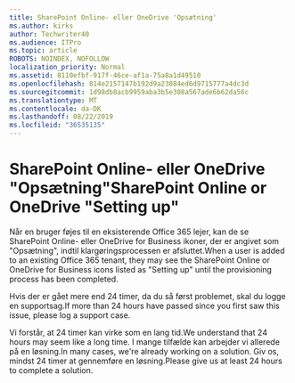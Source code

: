 ```yaml
---
title: SharePoint Online- eller OneDrive 'Opsætning'
ms.author: kirks
author: Techwriter40
ms.audience: ITPro
ms.topic: article
ROBOTS: NOINDEX, NOFOLLOW
localization_priority: Normal
ms.assetid: 8110efbf-917f-46ce-af1a-75a8a1d49510
ms.openlocfilehash: 814e2157147b192d9a23084ed6d9715777a4dc3d
ms.sourcegitcommit: 1d98db8acb9959aba3b5e308a567ade6b62da56c
ms.translationtype: MT
ms.contentlocale: da-DK
ms.lasthandoff: 08/22/2019
ms.locfileid: "36535135"
---
```

# <a name="sharepoint-online-or-onedrive-setting-up"></a><span data-ttu-id="92b6b-102">SharePoint Online- eller OneDrive "Opsætning"</span><span class="sxs-lookup"><span data-stu-id="92b6b-102">SharePoint Online or OneDrive "Setting up"</span></span>

<span data-ttu-id="92b6b-103">Når en bruger føjes til en eksisterende Office 365 lejer, kan de se SharePoint Online- eller OneDrive for Business ikoner, der er angivet som "Opsætning", indtil klargøringsprocessen er afsluttet.</span><span class="sxs-lookup"><span data-stu-id="92b6b-103">When a user is added to an existing Office 365 tenant, they may see the SharePoint Online or OneDrive for Business icons listed as "Setting up" until the provisioning process has been completed.</span></span>

<span data-ttu-id="92b6b-104">Hvis der er gået mere end 24 timer, da du så først problemet, skal du logge en supportsag.</span><span class="sxs-lookup"><span data-stu-id="92b6b-104">If more than 24 hours have passed since you first saw this issue, please log a support case.</span></span>

<span data-ttu-id="92b6b-105">Vi forstår, at 24 timer kan virke som en lang tid.</span><span class="sxs-lookup"><span data-stu-id="92b6b-105">We understand that 24 hours may seem like a long time.</span></span> <span data-ttu-id="92b6b-106">I mange tilfælde kan arbejder vi allerede på en løsning.</span><span class="sxs-lookup"><span data-stu-id="92b6b-106">In many cases, we're already working on a solution.</span></span> <span data-ttu-id="92b6b-107">Giv os, mindst 24 timer at gennemføre en løsning.</span><span class="sxs-lookup"><span data-stu-id="92b6b-107">Please give us at least 24 hours to complete a solution.</span></span>

